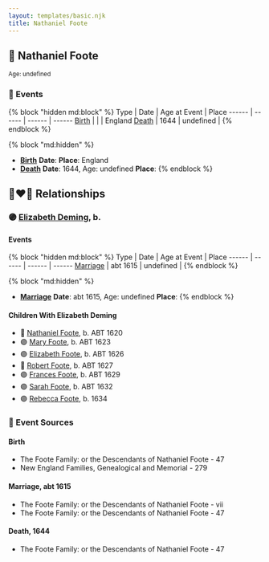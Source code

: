 ```yaml
---
layout: templates/basic.njk
title: Nathaniel Foote
---
```

## 🔵 Nathaniel Foote
<small>Age: undefined</small>


### 📆 Events

{% block "hidden md:block" %}
Type | Date | Age at Event | Place
------ | ------ | ------ | ------
[Birth](#event-event-2) |  |  | England
[Death](#event-event-3) | 1644 | undefined |
{% endblock %}

{% block "md:hidden" %}
- **[Birth](#event-event-2)**
**Date**:
**Place**: England
- **[Death](#event-event-3)**
**Date**: 1644, Age: undefined
**Place**:
{% endblock %}

## 👩‍❤️‍👨 Relationships

### 🟣 [Elizabeth Deming](/people/7/77201280), b.

#### Events

{% block "hidden md:block" %}
Type | Date | Age at Event | Place
------ | ------ | ------ | ------
[Marriage](#event-family-0-event-0) | abt 1615 | undefined |
{% endblock %}

{% block "md:hidden" %}
- **[Marriage](#event-family-0-event-0)**
**Date**: abt 1615, Age: undefined
**Place**:
{% endblock %}

#### Children With Elizabeth Deming
* 🔵 [Nathaniel Foote](/people/4/47283305), b. ABT 1620
* 🟣 [Mary Foote](/people/2/26399744), b. ABT 1623
* 🟣 [Elizabeth Foote](/people/8/89243435), b. ABT 1626
* 🔵 [Robert Foote](/people/9/97668696), b. ABT 1627
* 🟣 [Frances Foote](/people/9/96421042), b. ABT 1629
* 🟣 [Sarah Foote](/people/4/45286224), b. ABT 1632
* 🟣 [Rebecca Foote](/people/3/32470572), b. 1634
### 📰 Event Sources

#### <a id="event-event-2"></a> Birth
* The Foote Family: or the Descendants of Nathaniel Foote  - 47
* New England Families, Genealogical and Memorial  - 279

#### <a id="event-family-0-event-0"></a> Marriage, abt 1615
* The Foote Family: or the Descendants of Nathaniel Foote  - vii
* The Foote Family: or the Descendants of Nathaniel Foote  - 47
#### <a id="event-event-3"></a> Death, 1644
* The Foote Family: or the Descendants of Nathaniel Foote  - 47
